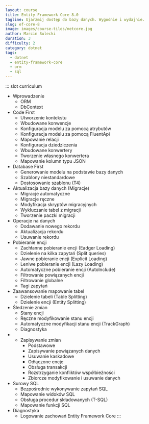 ```yaml
---
layout: course
title: Entity Framework Core 8.0
tagline: Ujarzmij dostęp do bazy danych. Wygodnie i wydajnie.
slug: ef-core-8
image: images/course-tiles/netcore.jpg
author: Marcin Sulecki
duration: 3
difficulty: 2
category: dotnet
tags:
  - dotnet
  - entity-framework-core
  - orm
  - sql
---
```


::: slot curriculum
* Wprowadzenie
	* ORM
	* DbContext
* Code First
	* Utworzenie kontekstu
	* Wbudowane konwencje
	* Konfiguracja modelu za pomocą atrybutów
	* Konfiguracja modelu za pomocą FluentApi
	* Mapowanie relacji
	* Konfiguracja dziedziczenia
	* Wbudowane konwertery
 	* Tworzenie własnego konwertera
 	* Mapowanie kolumn typu JSON
* Database First
  * Generowanie modelu na podstawie bazy danych
  * Szablony niestandardowe
  * Dostosowanie szablonu (T4)
* Aktualizacja bazy danych (Migracje)
	* Migracje automatyczne
	* Migracje ręczne
 	* Modyfikacja skryptów migracyjnych
 	* Wykluczanie tabel z migracji
	* Tworzenie paczki migracji
* Operacje na danych
	* Dodawanie nowego rekordu
	* Aktualizacja rekordu
	* Usuwanie rekordu
* Pobieranie encji
	* Zachłanne pobieranie encji (Eadger Loading)
	* Dzielenie na kilka zapytań (Split queries)
	* Jawne pobieranie encji (Explicit Loading)
	* Leniwe pobieranie encji (Lazy Loading)
	* Automatyczne pobieranie encji (AutoInclude)
	* Filtrowanie powiązanych encji	
	* Filtrowanie globalne
	* Tagi zapytań
* Zaawansowanie mapowanie tabel
	* Dzielenie tabeli (Table Splitting)
	* Dzielenie encji (Entity Splitting)
* Śledzenie zmian
	* Stany encji
	* Ręczne modyfikowanie stanu encji
	* Automatyczne modyfikacji stanu encji (TrackGraph)
	* Diagnostyka
* * Zapisywanie zmian
	* Podstawowe
	* Zapisywanie powiązanych danych
	* Usuwanie kaskadowe
	* Odłączone encje
	* Obsługa transakcji
	* Rozstrzyganie konfliktów współbieżności
	* Zbiorcze modyfikowanie i usuwanie danych
* Surowy SQL
	* Bezpośrednie wykonywanie zapytań SQL
	* Mapowanie widoków SQL
	* Obsługa procedur składowanych (T-SQL)
	* Mapowanie funkcji SQL
* Diagnostyka
	* Logowanie zachowań Entity Framework Core
:::
